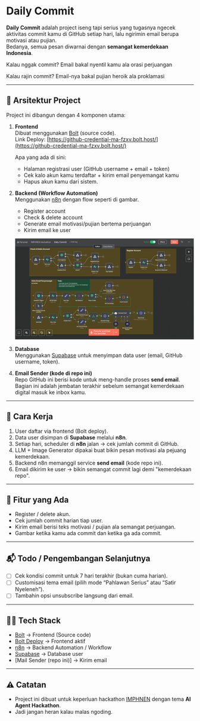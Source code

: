 # Daily Commit

**Daily Commit** adalah project iseng tapi serius yang tugasnya ngecek aktivitas commit kamu di GitHub setiap hari, lalu ngirimin email berupa motivasi atau pujian.  
Bedanya, semua pesan diwarnai dengan **semangat kemerdekaan Indonesia**.  

Kalau nggak commit? Email bakal nyentil kamu ala orasi perjuangan

Kalau rajin commit? Email-nya bakal pujian heroik ala proklamasi  

---

## 🔧 Arsitektur Project

Project ini dibangun dengan 4 komponen utama:

1. **Frontend**  
   Dibuat menggunakan [Bolt](https://bolt.new/~/sb1-qqzjgx67) (source code).  
   Link Deploy: [https://github-credential-ma-fzxv.bolt.host/](https://github-credential-ma-fzxv.bolt.host/)  
   
   Apa yang ada di sini:
   - Halaman registrasi user (GitHub username + email + token)
   - Cek kalo akun kamu terdaftar + kirim email penyemangat kamu
   - Hapus akun kamu dari sistem.  

2. **Backend (Workflow Automation)**  
   Menggunakan [n8n](https://n8n.io/) dengan flow seperti di gambar.  
   - Register account  
   - Check & delete account 
   - Generate email motivasi/pujian bertema perjuangan  
   - Kirim email ke user  

   ![n8n Flow](n8n-workflow.png)  

3. **Database**  
   Menggunakan [Supabase](https://supabase.com) untuk menyimpan data user (email, GitHub username, token).

4. **Email Sender (kode di repo ini)**  
   Repo GitHub ini berisi kode untuk meng-handle proses **send email**.  
   Bagian ini adalah jembatan terakhir sebelum semangat kemerdekaan digital masuk ke inbox kamu.

---

## 🚀 Cara Kerja

1. User daftar via frontend (Bolt deploy).  
2. Data user disimpan di **Supabase** melalui **n8n**.  
3. Setiap hari, scheduler di **n8n** jalan → cek jumlah commit di GitHub.  
4. LLM + Image Generator dipakai buat bikin pesan motivasi ala pejuang kemerdekaan.  
5. Backend n8n memanggil service **send email** (kode repo ini).  
6. Email dikirim ke user → bikin semangat commit lagi demi "kemerdekaan repo".  

---

## 📌 Fitur yang Ada

- Register / delete akun.  
- Cek jumlah commit harian tiap user.  
- Kirim email berisi teks motivasi / pujian ala semangat perjuangan.  
- Gambar ketika kamu ada commit dan ketika ga ada commit.  

---

## 📬 Todo / Pengembangan Selanjutnya

- [ ] Cek kondisi commit untuk 7 hari terakhir (bukan cuma harian).  
- [ ] Customisasi tema email (pilih mode “Pahlawan Serius” atau “Satir Nyeleneh”).  
- [ ] Tambahin opsi unsubscribe langsung dari email.  

---

## 🧑‍💻 Tech Stack

- [Bolt](https://bolt.new) → Frontend (Source code)  
- [Bolt Deploy](https://github-credential-ma-fzxv.bolt.host/) → Frontend aktif  
- [n8n](https://n8n.io/) → Backend Automation / Workflow  
- [Supabase](https://supabase.com) → Database user  
- [Mail Sender (repo ini)] → Kirim email  

---

## ⚠️ Catatan

- Project ini dibuat untuk keperluan hackathon [IMPHNEN](https://www.facebook.com/groups/programmerhandalv2/permalink/746990074789037)  dengan tema **AI Agent Hackathon**.  
- Jadi jangan heran kalau malas ngoding.  
